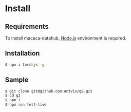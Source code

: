 # Install

## Requirements

To install macaca-datahub, [Node.js](https://nodejs.org) environment is required.

## Installation

```bash
$ npm i torchjs -g
```

## Sample

```bash
$ git clone git@github.com:antvis/g2.git
$ cd g2
$ npm i
$ npm run test-live
```

